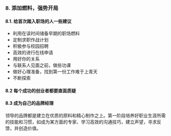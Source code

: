 ### 8. 添加燃料，强势开局
#### 8.1. 给首次踏入职场的人一些建议
- 利用在读时间储备早期的职场燃料
- 定制求职作战计划
- 积极参与校园招聘
- 高效的进行在线申请
- 用好你的关系
- 与联系人见面之前，做些功课
- 做好心理准备，找到第一份工作难于上青天
- 不断探索
#### 8.2 每个成功的创业者都要直面质疑

#### 8.3 成为自己的品牌经理
领导的品牌都是建立在优质的原料和精心制作之上。第一阶段培养好职业生涯所需的技能和习惯，如成为某方面的专家、学习高效的沟通技巧，建立声望，寻求反馈，并创造价值。
